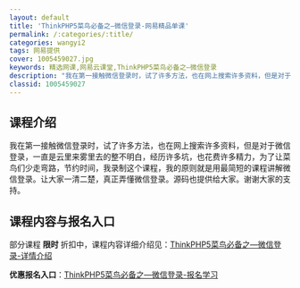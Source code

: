 ```yaml
---
layout: default
title: 'ThinkPHP5菜鸟必备之—微信登录-网易精品单课'
permalink: /:categories/:title/
categories: wangyi2
tags: 网易提供
cover: 1005459027.jpg
keywords: 精选网课,网易云课堂,ThinkPHP5菜鸟必备之—微信登录
description: "我在第一接触微信登录时，试了许多方法，也在网上搜索许多资料，但是对于微信登录，一直是云里来雾里去的整不明白，经历许多坑，也花费许多精力，为了让菜鸟们少走弯路，节约时间，我录制这个课程，我的原"
classid: 1005459027
---
```


## 课程介绍

我在第一接触微信登录时，试了许多方法，也在网上搜索许多资料，但是对于微信登录，一直是云里来雾里去的整不明白，经历许多坑，也花费许多精力，为了让菜鸟们少走弯路，节约时间，我录制这个课程，我的原则就是用最简短的课程讲解微信登录。让大家一清二楚，真正弄懂微信登录。源码也提供给大家。谢谢大家的支持。

## 课程内容与报名入口

部分课程 **限时** 折扣中，课程内容详细介绍见：[ThinkPHP5菜鸟必备之—微信登录-详情介绍](https://study.163.com/course/introduction/1005459027.htm?share=1&shareId=1025206652&utm_campaign=share&utm_medium=iphoneShare&utm_source=&utm_u=1025206652)

**优惠报名入口**：[ThinkPHP5菜鸟必备之—微信登录-报名学习](https://study.163.com/course/introduction/1005459027.htm?share=1&shareId=1025206652&utm_campaign=share&utm_medium=iphoneShare&utm_source=&utm_u=1025206652)

